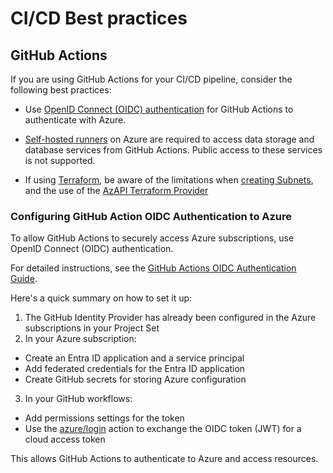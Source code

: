 # CI/CD Best practices

## GitHub Actions

If you are using GitHub Actions for your CI/CD pipeline, consider the following best practices:

* Use [OpenID Connect (OIDC) authentication](#configuring-github-action-oidc-authentication-to-azure) for GitHub Actions to authenticate with Azure.

* [Self-hosted runners](https://docs.github.com/en/actions/hosting-your-own-runners/managing-self-hosted-runners/about-self-hosted-runners) on Azure are required to access data storage and database services from GitHub Actions. Public access to these services is not supported.

* If using [Terraform](https://www.terraform.io/), be aware of the limitations when [creating Subnets](../best-practices/be-mindful.md#using-terraform-to-create-subnets), and the use of the [AzAPI Terraform Provider](be-mindful.md#azapi-terraform-provider-using-azapi_update_resource)

### Configuring GitHub Action OIDC Authentication to Azure

To allow GitHub Actions to securely access Azure subscriptions, use OpenID Connect (OIDC) authentication.

For detailed instructions, see the [GitHub Actions OIDC Authentication Guide](https://docs.github.com/en/actions/security-for-github-actions/security-hardening-your-deployments/configuring-openid-connect-in-azure).

Here's a quick summary on how to set it up:

1. The GitHub Identity Provider has already been configured in the Azure subscriptions in your Project Set
2. In your Azure subscription:
  - Create an Entra ID application and a service principal
  - Add federated credentials for the Entra ID application
  - Create GitHub secrets for storing Azure configuration
3. In your GitHub workflows:
  - Add permissions settings for the token
  - Use the [azure/login](https://github.com/Azure/login) action to exchange the OIDC token (JWT) for a cloud access token

This allows GitHub Actions to authenticate to Azure and access resources.
